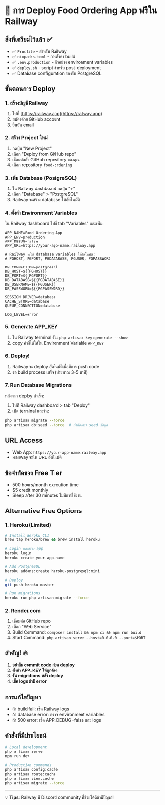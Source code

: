 # 🚀 การ Deploy Food Ordering App ฟรีใน Railway

## สิ่งที่เตรียมไว้แล้ว ✅

- ✅ `Procfile` - สำหรับ Railway
- ✅ `nixpacks.toml` - การตั้งค่า build
- ✅ `.env.production` - ตัวอย่าง environment variables
- ✅ `deploy.sh` - script สำหรับ post-deployment
- ✅ Database configuration รองรับ PostgreSQL

## ขั้นตอนการ Deploy

### 1. สร้างบัญชี Railway
1. ไปที่ [https://railway.app](https://railway.app)
2. สมัครด้วย GitHub account
3. ยืนยัน email

### 2. สร้าง Project ใหม่
1. กดปุ่ม "New Project"
2. เลือก "Deploy from GitHub repo"
3. เชื่อมต่อกับ GitHub repository ของคุณ
4. เลือก repository `food-ordering`

### 3. เพิ่ม Database (PostgreSQL)
1. ใน Railway dashboard กดปุ่ม "+"
2. เลือก "Database" > "PostgreSQL"
3. Railway จะสร้าง database ให้อัตโนมัติ

### 4. ตั้งค่า Environment Variables
ใน Railway dashboard ไปที่ tab "Variables" และเพิ่ม:

```
APP_NAME=Food Ordering App
APP_ENV=production
APP_DEBUG=false
APP_URL=https://your-app-name.railway.app

# Railway จะใส่ database variables ให้อัตโนมัติ:
# PGHOST, PGPORT, PGDATABASE, PGUSER, PGPASSWORD

DB_CONNECTION=postgresql
DB_HOST=${{PGHOST}}
DB_PORT=${{PGPORT}}
DB_DATABASE=${{PGDATABASE}}
DB_USERNAME=${{PGUSER}}
DB_PASSWORD=${{PGPASSWORD}}

SESSION_DRIVER=database
CACHE_STORE=database
QUEUE_CONNECTION=database

LOG_LEVEL=error
```

### 5. Generate APP_KEY
1. ใน Railway terminal รัน: `php artisan key:generate --show`
2. copy ค่าที่ได้ใส่ใน Environment Variable `APP_KEY`

### 6. Deploy!
1. Railway จะ deploy อัตโนมัติเมื่อมีการ push code
2. รอ build process เสร็จ (ประมาณ 3-5 นาที)

### 7. Run Database Migrations
หลังจาก deploy สำเร็จ:
1. ไปที่ Railway dashboard > tab "Deploy"
2. เปิด terminal และรัน:
```bash
php artisan migrate --force
php artisan db:seed --force  # ถ้าต้องการ seed ข้อมูล
```

## URL Access
- Web App: `https://your-app-name.railway.app`
- Railway จะให้ URL อัตโนมัติ

## ข้อจำกัดของ Free Tier
- 500 hours/month execution time
- $5 credit monthly
- Sleep after 30 minutes ไม่มีการใช้งาน

## Alternative Free Options

### 1. Heroku (Limited)
```bash
# Install Heroku CLI
brew tap heroku/brew && brew install heroku

# Login และสร้าง app
heroku login
heroku create your-app-name

# Add PostgreSQL
heroku addons:create heroku-postgresql:mini

# Deploy
git push heroku master

# Run migrations
heroku run php artisan migrate --force
```

### 2. Render.com
1. เชื่อมต่อ GitHub repo
2. เลือก "Web Service"
3. Build Command: `composer install && npm ci && npm run build`
4. Start Command: `php artisan serve --host=0.0.0.0 --port=$PORT`

## สำคัญ! 🔥
1. **อย่าลืม commit code ก่อน deploy**
2. **ตั้งค่า APP_KEY ให้ถูกต้อง**
3. **รัน migrations หลัง deploy**
4. **เช็ค logs ถ้ามี error**

## การแก้ไขปัญหา
- ถ้า build fail: เช็ค Railway logs
- ถ้า database error: ตรวจ environment variables
- ถ้า 500 error: เช็ค APP_DEBUG=false และ logs

## คำสั่งที่มีประโยชน์
```bash
# Local development
php artisan serve
npm run dev

# Production commands
php artisan config:cache
php artisan route:cache
php artisan view:cache
php artisan migrate --force
```

---
💡 **Tips**: Railway มี Discord community ที่ช่วยได้ดีถ้ามีปัญหา!
